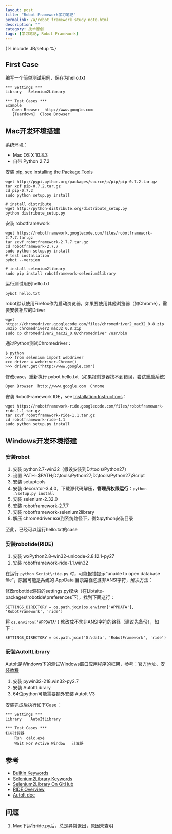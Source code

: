```yaml
---
layout: post
title: "Robot Framework学习笔记"
permalink: /a/robot_framework_study_note.html
description: ""
category: 技术原创
tags: [学习笔记, Robot Framework]
---
```

{% include JB/setup %}

First Case
------

编写一个简单测试用例，保存为hello.txt

	*** Settings ***
	Library   Selenium2Library

	*** Test Cases ***
	Example
	   Open Browser  http://www.google.com
	   [Teardown]  Close Browser

Mac开发环境搭建
------
系统环境：

- Mac OS X 10.8.3
- 自带 Python 2.7.2

安装 pip, see [Installing the Package Tools](http://guide.python-distribute.org/installation.html)

	wget http://pypi.python.org/packages/source/p/pip/pip-0.7.2.tar.gz
	tar xzf pip-0.7.2.tar.gz
	cd pip-0.7.2
	sudo python setup.py install
	
	# install distribute
	wget http://python-distribute.org/distribute_setup.py
	python distribute_setup.py
	

安装 robotframework

	wget https://robotframework.googlecode.com/files/robotframework-2.7.7.tar.gz
	tar zxvf robotframework-2.7.7.tar.gz
	cd robotframework-2.7.7
	sudo python setup.py install
	# test installation
	pybot --version
	
	# install selenium2library
	sudo pip install robotframework-selenium2library
	
运行测试用例hello.txt

	pybot hello.txt
	
robot默认使用Firefox作为启动浏览器，如果要使用其他浏览器（如Chrome），需要安装相应的Driver

	wget https://chromedriver.googlecode.com/files/chromedriver2_mac32_0.8.zip
	unzip chromedriver2_mac32_0.8.zip
	sudo cp chromedriver2_mac32_0.8/chromedriver /usr/bin

通过Python测试Chromedriver：

	$ python
	>>> from selenium import webdriver
	>>> driver = webdriver.Chrome()
	>>> driver.get("http://www.google.com")

修改case，重新执行 pybot hello.txt（如果报浏览器找不到错误，尝试重启系统）

	Open Browser  http://www.google.com  Chrome


安装 RobotFramework IDE，see [Installation Instructions](https://github.com/robotframework/RIDE/wiki/Installation-Instructions)：
	
	wget https://robotframework-ride.googlecode.com/files/robotframework-ride-1.1.tar.gz
	tar zxvf robotframework-ride-1.1.tar.gz
	cd robotframework-ride-1.1
	sudo python setup.py install

Windows开发环境搭建
------

### 安装robot ###

1. 安装 python2.7-win32（假设安装到D:\tools\Python27）
2. 设置 PATH=$PATH;D:\tools\Python27;D:\tools\Python27\Script
3. 安装 setuptools
4. 安装 decorator-3.4.0，下载源代码解压，**管理员权限运行**：`python .\setup.py install`
5. 安装 selenium-2.32.0
6. 安装 robotframework-2.7.7
7. 安装 robotframework-selenium2library
8. 解压 chromedriver.exe到系统路径下，例如python安装目录

至此，已经可以运行hello.txt的case

### 安装robotide(RIDE) ###

1. 安装 wxPython2.8-win32-unicode-2.8.12.1-py27
2. 安装 robotframework-ride-1.1.win32

在运行 `python Script\ride.py` 时，可能报错提示“unable to open database file”，原因可能是系统的 AppData 目录路径包含非ANSI字符，解决方法：

修改robotide源码的settings.py模块（在Lib\site-packages\robotide\preferences下），找到下面这行：

	SETTINGS_DIRECTORY = os.path.join(os.environ['APPDATA'], 'RobotFramework', 'ride')

将 `os.environ['APPDATA']` 修改成不含非ANSI字符的路径（建议先备份），如下：

	SETTINGS_DIRECTORY = os.path.join('D:\data', 'RobotFramework', 'ride')

### 安装AutoItLibrary ###

AutoIt是Windows下的测试Windows窗口应用程序的框架，参考：[官方地址](http://www.autoitscript.com/site/autoit/)、[安装教程](http://cgmblog.sinaapp.com/html/260.html)

1. 安装 pywin32-218.win32-py2.7
2. 安装 AutoItLibrary
3. 64位python可能需要额外安装 AutoIt V3

安装完成后执行如下Case：

	*** Settings ***
	Library    AutoItLibrary
	
	*** Test Cases ***
	打开计算器
		Run  calc.exe
		Wait For Active Window   计算器


参考
------
- [BuiltIn Keywords](http://robotframework.googlecode.com/hg/doc/libraries/BuiltIn.html?r=2.6.1)
- [Selenium2Library Keywords](https://github.com/rtomac/robotframework-selenium2library/blob/master/doc/Selenium2Library.html)
- [Selenium2Library On GitHub](https://github.com/rtomac/robotframework-selenium2library)
- [RIDE Overview](http://blog.codecentric.de/en/2012/01/robot-framework-ide-ride-overview/)
- [AutoIt doc](http://www.jb51.net/shouce/autoit/index.html)

问题
------
1. Mac下运行ride.py后，总是异常退出，原因未查明
